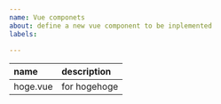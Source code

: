 ```yaml
---
name: Vue componets
about: define a new vue component to be inplemented
labels: 

---
```


| name | description |
| :--- | :--- |
| hoge.vue | for hogehoge |

